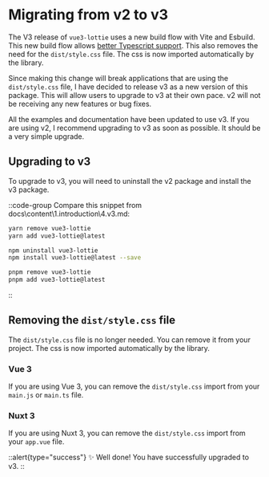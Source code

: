 # Migrating from v2 to v3

The V3 release of `vue3-lottie` uses a new build flow with Vite and Esbuild. This new build flow allows [better Typescript support](https://github.com/megasanjay/vue3-lottie/issues/338). This also removes the need for the `dist/style.css` file. The css is now imported automatically by the library.

Since making this change will break applications that are using the `dist/style.css` file, I have decided to release v3 as a new version of this package. This will allow users to upgrade to v3 at their own pace. v2 will not be receiving any new features or bug fixes.

All the examples and documentation have been updated to use v3. If you are using v2, I recommend upgrading to v3 as soon as possible. It should be a very simple upgrade.

## Upgrading to v3

To upgrade to v3, you will need to uninstall the v2 package and install the v3 package.

::code-group
Compare this snippet from docs\content\1.introduction\4.v3.md:

```bash [yarn]
yarn remove vue3-lottie
yarn add vue3-lottie@latest
```

```bash [npm]
npm uninstall vue3-lottie
npm install vue3-lottie@latest --save
```

```bash [pnpm]
pnpm remove vue3-lottie
pnpm add vue3-lottie@latest
```

::

## Removing the `dist/style.css` file

The `dist/style.css` file is no longer needed. You can remove it from your project. The css is now imported automatically by the library.

### Vue 3

If you are using Vue 3, you can remove the `dist/style.css` import from your `main.js` or `main.ts` file.

### Nuxt 3

If you are using Nuxt 3, you can remove the `dist/style.css` import from your `app.vue` file.

::alert{type="success"}
✨ Well done! You have successfully upgraded to v3.
::

